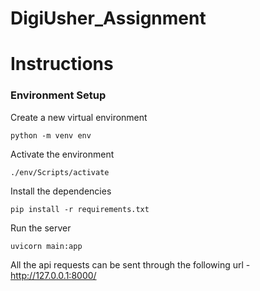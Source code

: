 # DigiUsher_Assignment

# Instructions

### Environment Setup
Create a new virtual environment
```
python -m venv env
```
Activate the environment
```
./env/Scripts/activate 
```
Install the dependencies
```
pip install -r requirements.txt
```

Run the server
```
uvicorn main:app
```

All the api requests can be sent through the following url - http://127.0.0.1:8000/
